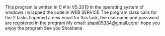 ﻿

This program is written in C # in VS 2019
In the operating system of windows
I wrapped the code in WEB SERVICE
The program class calls for the 2 tasks
I opened a new email for this task, the username and password are registered in the program
My email: shani09334@gmail.com 
I hope you enjoy the program
See you
Shoshana 
